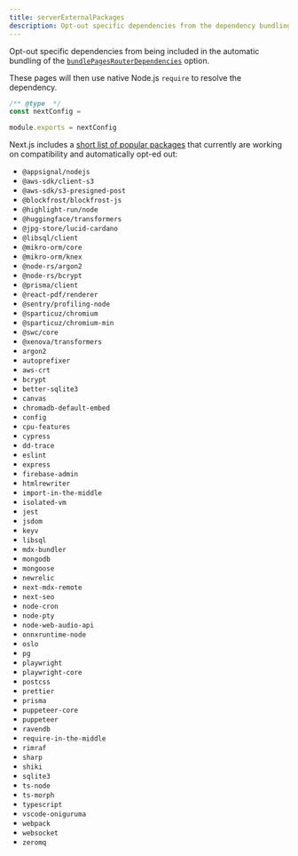 ```yaml
---
title: serverExternalPackages
description: Opt-out specific dependencies from the dependency bundling enabled by `bundlePagesRouterDependencies`.
---
```


Opt-out specific dependencies from being included in the automatic bundling of the [`bundlePagesRouterDependencies`](/docs/pages/api-reference/config/next-config-js/bundlePagesRouterDependencies) option.

These pages will then use native Node.js `require` to resolve the dependency.

```js filename="next.config.js"
/** @type  */
const nextConfig = 

module.exports = nextConfig
```

Next.js includes a [short list of popular packages](https://github.com/vercel/next.js/blob/canary/packages/next/src/lib/server-external-packages.json) that currently are working on compatibility and automatically opt-ed out:

- `@appsignal/nodejs`
- `@aws-sdk/client-s3`
- `@aws-sdk/s3-presigned-post`
- `@blockfrost/blockfrost-js`
- `@highlight-run/node`
- `@huggingface/transformers`
- `@jpg-store/lucid-cardano`
- `@libsql/client`
- `@mikro-orm/core`
- `@mikro-orm/knex`
- `@node-rs/argon2`
- `@node-rs/bcrypt`
- `@prisma/client`
- `@react-pdf/renderer`
- `@sentry/profiling-node`
- `@sparticuz/chromium`
- `@sparticuz/chromium-min`
- `@swc/core`
- `@xenova/transformers`
- `argon2`
- `autoprefixer`
- `aws-crt`
- `bcrypt`
- `better-sqlite3`
- `canvas`
- `chromadb-default-embed`
- `config`
- `cpu-features`
- `cypress`
- `dd-trace`
- `eslint`
- `express`
- `firebase-admin`
- `htmlrewriter`
- `import-in-the-middle`
- `isolated-vm`
- `jest`
- `jsdom`
- `keyv`
- `libsql`
- `mdx-bundler`
- `mongodb`
- `mongoose`
- `newrelic`
- `next-mdx-remote`
- `next-seo`
- `node-cron`
- `node-pty`
- `node-web-audio-api`
- `onnxruntime-node`
- `oslo`
- `pg`
- `playwright`
- `playwright-core`
- `postcss`
- `prettier`
- `prisma`
- `puppeteer-core`
- `puppeteer`
- `ravendb`
- `require-in-the-middle`
- `rimraf`
- `sharp`
- `shiki`
- `sqlite3`
- `ts-node`
- `ts-morph`
- `typescript`
- `vscode-oniguruma`
- `webpack`
- `websocket`
- `zeromq`